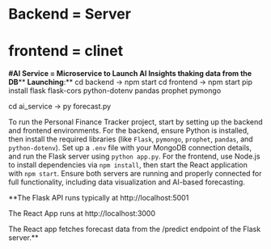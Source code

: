 # Backend = Server
# frontend = clinet
**#AI Service = Microservice to Launch AI Insights thaking data from the DB****
**Launching**:**
cd backend -> npm start
cd frontend -> npm start
pip install flask flask-cors python-dotenv pandas prophet pymongo

cd ai_service -> py forecast.py

To run the Personal Finance Tracker project, start by setting up the backend and frontend environments.
For the backend, ensure Python is installed, then install the required libraries (like `Flask`, `pymongo`, `prophet`, `pandas`, and `python-dotenv`).
Set up a `.env` file with your MongoDB connection details, and run the Flask server using `python app.py`.
For the frontend, use Node.js to install dependencies via `npm install`, then start the React application with `npm start`. 
Ensure both servers are running and properly connected for full functionality, including data visualization and AI-based forecasting.

**The Flask API runs typically at http://localhost:5001

The React App runs at http://localhost:3000

The React app fetches forecast data from the /predict endpoint of the Flask server.**
